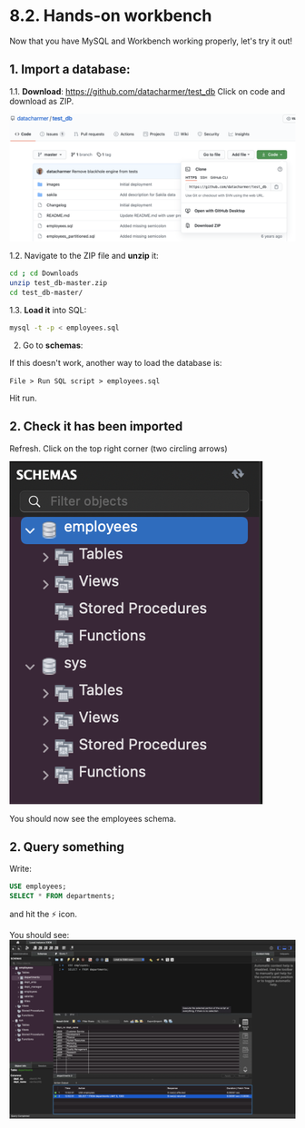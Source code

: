 # 8.2. Hands-on workbench

Now that you have MySQL and Workbench working properly, let's try it out!

## 1. Import a database:

1.1. **Download**: https://github.com/datacharmer/test_db Click on code and download as ZIP.

![sample](imgs/mysql-sample.png)

1.2. Navigate to the ZIP file and **unzip** it:


```bash
cd ; cd Downloads
unzip test_db-master.zip
cd test_db-master/
```

1.3. **Load it** into SQL:

```bash
mysql -t -p < employees.sql
```

2. Go to **schemas**:


If this doesn't work, another way to load the database is:

`File > Run SQL script > employees.sql`

Hit run.

## 2. Check it has been imported

Refresh. Click on the top right corner (two circling arrows)

![refresh](imgs/refresh.png)

You should now see the employees schema.

## 2. Query something

Write:
```sql
USE employees;
SELECT * FROM departments;
```
and hit the ⚡️ icon. 

You should see:
![query](imgs/query.png)



